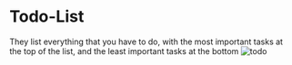 # Todo-List

They list everything that you have to do, with the most important tasks at the top of the list, and the least important tasks at the bottom
![todo](https://github.com/Anuvarshini-Sanjeevi/Todo-List/assets/156497595/d9f6601b-b41f-4700-817c-e062fcb0b8f3)
